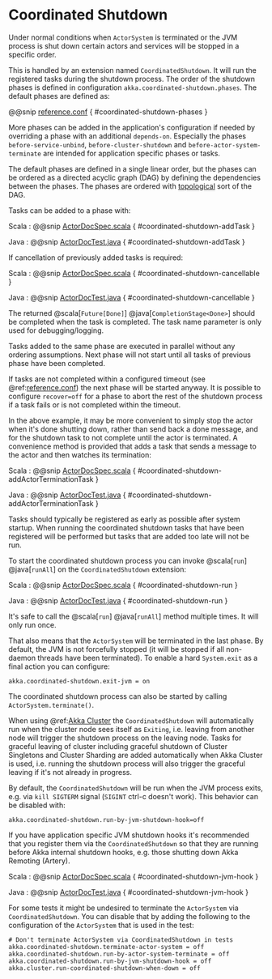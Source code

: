 # Coordinated Shutdown

Under normal conditions when `ActorSystem` is terminated or the JVM process is shut down certain
actors and services will be stopped in a specific order. 

This is handled by an extension named `CoordinatedShutdown`. It will run the registered tasks
during the shutdown process. The order of the shutdown phases is defined in configuration `akka.coordinated-shutdown.phases`.
The default phases are defined as:

@@snip [reference.conf](/akka-actor/src/main/resources/reference.conf) { #coordinated-shutdown-phases }

More phases can be added in the application's configuration if needed by overriding a phase with an
additional `depends-on`. Especially the phases `before-service-unbind`, `before-cluster-shutdown` and
`before-actor-system-terminate` are intended for application specific phases or tasks.

The default phases are defined in a single linear order, but the phases can be ordered as a
directed acyclic graph (DAG) by defining the dependencies between the phases.
The phases are ordered with [topological](https://en.wikipedia.org/wiki/Topological_sorting) sort of the DAG.

Tasks can be added to a phase with:

Scala
:  @@snip [ActorDocSpec.scala](/akka-docs/src/test/scala/docs/actor/ActorDocSpec.scala) { #coordinated-shutdown-addTask }

Java
:  @@snip [ActorDocTest.java](/akka-docs/src/test/java/jdocs/actor/ActorDocTest.java) { #coordinated-shutdown-addTask }

If cancellation of previously added tasks is required:

Scala
:  @@snip [ActorDocSpec.scala](/akka-docs/src/test/scala/docs/actor/ActorDocSpec.scala) { #coordinated-shutdown-cancellable }

Java
:  @@snip [ActorDocTest.java](/akka-docs/src/test/java/jdocs/actor/ActorDocTest.java) { #coordinated-shutdown-cancellable }

The returned @scala[`Future[Done]`] @java[`CompletionStage<Done>`] should be completed when the task is completed. The task name parameter
is only used for debugging/logging.

Tasks added to the same phase are executed in parallel without any ordering assumptions.
Next phase will not start until all tasks of previous phase have been completed.

If tasks are not completed within a configured timeout (see @ref:[reference.conf](general/configuration-reference.md#config-akka-actor))
the next phase will be started anyway. It is possible to configure `recover=off` for a phase
to abort the rest of the shutdown process if a task fails or is not completed within the timeout.

In the above example, it may be more convenient to simply stop the actor when it's done shutting down, rather than send back a done message,
and for the shutdown task to not complete until the actor is terminated. A convenience method is provided that adds a task that sends
a message to the actor and then watches its termination:

Scala
:  @@snip [ActorDocSpec.scala](/akka-docs/src/test/scala/docs/actor/ActorDocSpec.scala) { #coordinated-shutdown-addActorTerminationTask }

Java
:  @@snip [ActorDocTest.java](/akka-docs/src/test/java/jdocs/actor/ActorDocTest.java) { #coordinated-shutdown-addActorTerminationTask }

Tasks should typically be registered as early as possible after system startup. When running
the coordinated shutdown tasks that have been registered will be performed but tasks that are
added too late will not be run.

To start the coordinated shutdown process you can invoke @scala[`run`] @java[`runAll`] on the `CoordinatedShutdown`
extension:

Scala
:  @@snip [ActorDocSpec.scala](/akka-docs/src/test/scala/docs/actor/ActorDocSpec.scala) { #coordinated-shutdown-run }

Java
:  @@snip [ActorDocTest.java](/akka-docs/src/test/java/jdocs/actor/ActorDocTest.java) { #coordinated-shutdown-run }

It's safe to call the @scala[`run`] @java[`runAll`] method multiple times. It will only run once.

That also means that the `ActorSystem` will be terminated in the last phase. By default, the
JVM is not forcefully stopped (it will be stopped if all non-daemon threads have been terminated).
To enable a hard `System.exit` as a final action you can configure:

```
akka.coordinated-shutdown.exit-jvm = on
```

The coordinated shutdown process can also be started by calling `ActorSystem.terminate()`.

When using @ref:[Akka Cluster](cluster-usage.md) the `CoordinatedShutdown` will automatically run
when the cluster node sees itself as `Exiting`, i.e. leaving from another node will trigger
the shutdown process on the leaving node. Tasks for graceful leaving of cluster including graceful
shutdown of Cluster Singletons and Cluster Sharding are added automatically when Akka Cluster is used,
i.e. running the shutdown process will also trigger the graceful leaving if it's not already in progress.

By default, the `CoordinatedShutdown` will be run when the JVM process exits, e.g.
via `kill SIGTERM` signal (`SIGINT` ctrl-c doesn't work). This behavior can be disabled with:

```
akka.coordinated-shutdown.run-by-jvm-shutdown-hook=off
```

If you have application specific JVM shutdown hooks it's recommended that you register them via the
`CoordinatedShutdown` so that they are running before Akka internal shutdown hooks, e.g.
those shutting down Akka Remoting (Artery).

Scala
:  @@snip [ActorDocSpec.scala](/akka-docs/src/test/scala/docs/actor/ActorDocSpec.scala) { #coordinated-shutdown-jvm-hook }

Java
:  @@snip [ActorDocTest.java](/akka-docs/src/test/java/jdocs/actor/ActorDocTest.java) { #coordinated-shutdown-jvm-hook }

For some tests it might be undesired to terminate the `ActorSystem` via `CoordinatedShutdown`.
You can disable that by adding the following to the configuration of the `ActorSystem` that is
used in the test:

```
# Don't terminate ActorSystem via CoordinatedShutdown in tests
akka.coordinated-shutdown.terminate-actor-system = off
akka.coordinated-shutdown.run-by-actor-system-terminate = off
akka.coordinated-shutdown.run-by-jvm-shutdown-hook = off
akka.cluster.run-coordinated-shutdown-when-down = off
```
